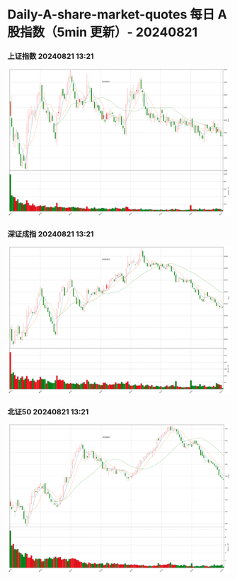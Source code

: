 
# Daily-A-share-market-quotes 每日 A 股指数（5min 更新）- 20240821

### 上证指数 20240821 13:21
![](./fig/2024/8/20240821-sh000001.png)

### 深证成指 20240821 13:21
![](./fig/2024/8/20240821-sz399001.png)

### 北证50 20240821 13:21
![](./fig/2024/8/20240821-bj899050.png)
